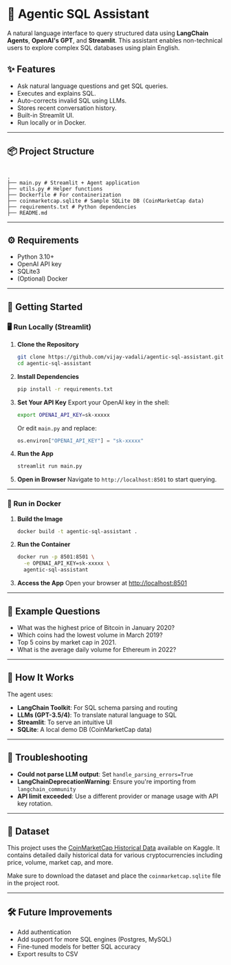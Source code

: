 # 🧠 Agentic SQL Assistant

A natural language interface to query structured data using **LangChain Agents**, **OpenAI's GPT**, and **Streamlit**. This assistant enables non-technical users to explore complex SQL databases using plain English.

## ✨ Features

- Ask natural language questions and get SQL queries.
- Executes and explains SQL.
- Auto-corrects invalid SQL using LLMs.
- Stores recent conversation history.
- Built-in Streamlit UI.
- Run locally or in Docker.

---

## 📦 Project Structure

```

.
├── main.py # Streamlit + Agent application
├── utils.py # Helper functions
├── Dockerfile # For containerization
├── coinmarketcap.sqlite # Sample SQLite DB (CoinMarketCap data)
├── requirements.txt # Python dependencies
├── README.md

```

---

## ⚙️ Requirements

- Python 3.10+
- OpenAI API key
- SQLite3
- (Optional) Docker

---

## 🚀 Getting Started

### 🖥️ Run Locally (Streamlit)

1. **Clone the Repository**

   ```bash
   git clone https://github.com/vijay-vadali/agentic-sql-assistant.git
   cd agentic-sql-assistant
   ```

2. **Install Dependencies**

   ```bash
   pip install -r requirements.txt
   ```

3. **Set Your API Key**
   Export your OpenAI key in the shell:

   ```bash
   export OPENAI_API_KEY=sk-xxxxx
   ```

   Or edit `main.py` and replace:

   ```python
   os.environ["OPENAI_API_KEY"] = "sk-xxxxx"
   ```

4. **Run the App**

   ```bash
   streamlit run main.py
   ```

5. **Open in Browser**
   Navigate to `http://localhost:8501` to start querying.

---

### 🐳 Run in Docker

1. **Build the Image**

   ```bash
   docker build -t agentic-sql-assistant .
   ```

2. **Run the Container**

   ```bash
   docker run -p 8501:8501 \
     -e OPENAI_API_KEY=sk-xxxxx \
     agentic-sql-assistant
   ```

3. **Access the App**
   Open your browser at [http://localhost:8501](http://localhost:8501)

---

## 🧪 Example Questions

- What was the highest price of Bitcoin in January 2020?
- Which coins had the lowest volume in March 2019?
- Top 5 coins by market cap in 2021.
- What is the average daily volume for Ethereum in 2022?

---

## 🧠 How It Works

The agent uses:

- **LangChain Toolkit**: For SQL schema parsing and routing
- **LLMs (GPT-3.5/4)**: To translate natural language to SQL
- **Streamlit**: To serve an intuitive UI
- **SQLite**: A local demo DB (CoinMarketCap data)

---

## 🐛 Troubleshooting

- **Could not parse LLM output**: Set `handle_parsing_errors=True`
- **LangChainDeprecationWarning**: Ensure you're importing from `langchain_community`
- **API limit exceeded**: Use a different provider or manage usage with API key rotation.

---

## 📂 Dataset

This project uses the [CoinMarketCap Historical Data](https://www.kaggle.com/datasets/bizzyvinci/coinmarketcap-historical-data) available on Kaggle. It contains detailed daily historical data for various cryptocurrencies including price, volume, market cap, and more.

Make sure to download the dataset and place the `coinmarketcap.sqlite` file in the project root.

---

## 🛠️ Future Improvements

- Add authentication
- Add support for more SQL engines (Postgres, MySQL)
- Fine-tuned models for better SQL accuracy
- Export results to CSV
